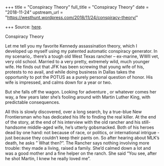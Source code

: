 +++
title = "Conspiracy Theory"
full_title = "Conspiracy Theory"
date = "2018-11-24"
upstream_url = "https://westhunt.wordpress.com/2018/11/24/conspiracy-theory/"

+++
Source: [here](https://westhunt.wordpress.com/2018/11/24/conspiracy-theory/).

Conspiracy Theory

Let me tell you my favorite Kennedy assassination theory, which I
developed up myself using my patented automatic conspiracy generator. In
my scenario,. there’s a tough old West Texas rancher – ex-marine, WWII
vet, very old school. Married to a very pretty, extremely wild, much
younger wife. He finds out that JFK has been screwing that young wife of
his, protests to no avail, and while doing business in Dallas takes the
opportunity to pot the POTUS as a purely personal question of honor. His
wife is impressed, and calms down for a year or two.

But she falls off the wagon. Looking for adventure , or whatever comes
her way, a few years later she’s fooling around with Martin Luther King,
with predictable consequences.

All this is slowly discovered, over a long search, by a true-blue New
Frontiersman who has dedicated his life to finding the real killer. At
the end of the story, at the end of his interview with the old rancher
and his still-handsome middle-aged wife, he’s utterly gobsmacked. Both
of his heroes dead by one hand: not because of race, or politics, or
international intrigue -just because they couldn’t keep their pants on.
So after hearing about MLK’s death, he asks ” What then?”. The Rancher
says nothing involving more trouble: they made a living, raised a
family. She’d calmed down a lot and was a good mother and a fine helper
on the ranch. She said “You see, after he shot Martin, I knew he really
loved me”.

